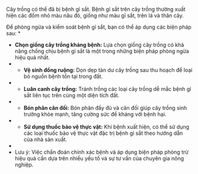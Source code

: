 Cây trồng có thể đã bị bệnh gỉ sắt. Bệnh gỉ sắt trên cây trồng thường xuất hiện các đốm nhỏ màu nâu đỏ, giống như màu gỉ sắt, trên lá và thân cây. 

Để phòng ngừa và kiểm soát bệnh gỉ sắt, bạn có thể áp dụng các biện pháp sau: 
* 
* **Chọn giống cây trồng kháng bệnh:**  Lựa chọn giống cây trồng có khả năng chống chịu bệnh gỉ sắt là một trong những biện pháp phòng ngừa hiệu quả nhất. 
* * **Vệ sinh đồng ruộng:** Dọn dẹp tàn dư cây trồng sau thu hoạch để loại bỏ nguồn bệnh tồn tại trong đất. 
* * **Luân canh cây trồng:** Tránh trồng các loại cây trồng dễ mắc bệnh gỉ sắt liên tục trên cùng một diện tích đất. 
* * **Bón phân cân đối:** Bón phân đầy đủ và cân đối giúp cây trồng sinh trưởng khỏe mạnh, tăng cường sức đề kháng với bệnh hại. 
* * **Sử dụng thuốc bảo vệ thực vật:** Khi bệnh xuất hiện, có thể sử dụng các loại thuốc bảo vệ thực vật đặc trị bệnh gỉ sắt theo hướng dẫn của nhà sản xuất. 
* 
* Lưu ý: Việc chẩn đoán chính xác bệnh và áp dụng biện pháp phòng trừ hiệu quả cần dựa trên nhiều yếu tố và sự tư vấn của chuyên gia nông nghiệp. 